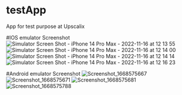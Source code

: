 # testApp
 App for test purpose at Upscalix
 
 #IOS emulator Screenshot
![Simulator Screen Shot - iPhone 14 Pro Max - 2022-11-16 at 12 13 55](https://user-images.githubusercontent.com/43288099/202090372-3b9cc374-31ca-4a09-bcdf-65fa81a32e22.png)
![Simulator Screen Shot - iPhone 14 Pro Max - 2022-11-16 at 12 14 00](https://user-images.githubusercontent.com/43288099/202090393-b04e3e4d-5490-42c5-8803-1c4733c149a9.png)
![Simulator Screen Shot - iPhone 14 Pro Max - 2022-11-16 at 12 14 14](https://user-images.githubusercontent.com/43288099/202090395-402ac2df-e46f-469a-9f5a-14022a800d37.png)
![Simulator Screen Shot - iPhone 14 Pro Max - 2022-11-16 at 12 16 23](https://user-images.githubusercontent.com/43288099/202090398-1e811a2c-79aa-4db0-a56b-53d19b933d50.png)

 #Android emulator Screenshot
![Screenshot_1668575667](https://user-images.githubusercontent.com/43288099/202090405-c51037f0-b690-421a-9e39-a19ea757cc8a.png)
![Screenshot_1668575671](https://user-images.githubusercontent.com/43288099/202090409-8ad2009a-b52b-49fb-9c01-fb41d7858cbb.png)
![Screenshot_1668575681](https://user-images.githubusercontent.com/43288099/202090412-c02fb44f-510e-48bf-9377-4151020b99d6.png)
![Screenshot_1668575788](https://user-images.githubusercontent.com/43288099/202090415-c022db35-0f26-4ff8-840a-705be7373811.png)
